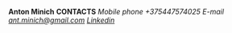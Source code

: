 **Anton Minich**
**CONTACTS**
*Mobile phone +375447574025*
*E-mail ant.minich@gmail.com*
*[Linkedin](https://www.linkedin.com/in/antonminich/)*
